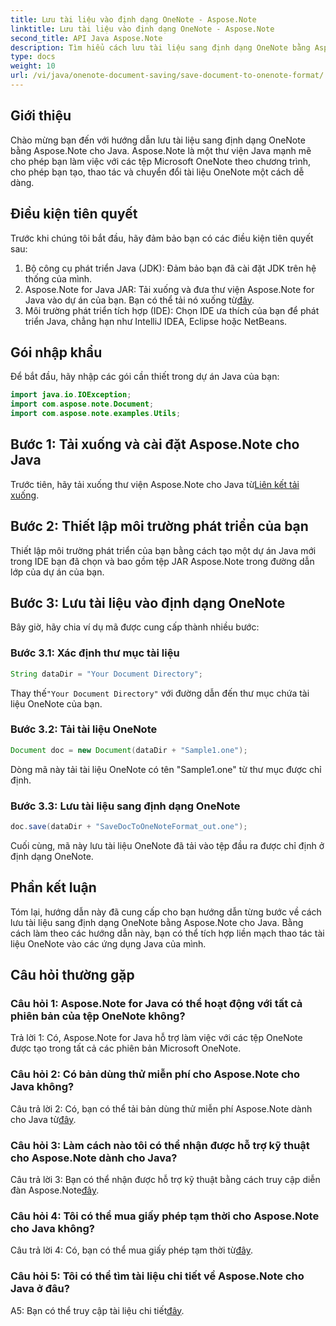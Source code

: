 ```yaml
---
title: Lưu tài liệu vào định dạng OneNote - Aspose.Note
linktitle: Lưu tài liệu vào định dạng OneNote - Aspose.Note
second_title: API Java Aspose.Note
description: Tìm hiểu cách lưu tài liệu sang định dạng OneNote bằng Aspose.Note cho Java. Hãy làm theo hướng dẫn từng bước của chúng tôi để tích hợp liền mạch.
type: docs
weight: 10
url: /vi/java/onenote-document-saving/save-document-to-onenote-format/
---
```

## Giới thiệu

Chào mừng bạn đến với hướng dẫn lưu tài liệu sang định dạng OneNote bằng Aspose.Note cho Java. Aspose.Note là một thư viện Java mạnh mẽ cho phép bạn làm việc với các tệp Microsoft OneNote theo chương trình, cho phép bạn tạo, thao tác và chuyển đổi tài liệu OneNote một cách dễ dàng.

## Điều kiện tiên quyết

Trước khi chúng tôi bắt đầu, hãy đảm bảo bạn có các điều kiện tiên quyết sau:

1. Bộ công cụ phát triển Java (JDK): Đảm bảo bạn đã cài đặt JDK trên hệ thống của mình.
2.  Aspose.Note for Java JAR: Tải xuống và đưa thư viện Aspose.Note for Java vào dự án của bạn. Bạn có thể tải nó xuống từ[đây](https://releases.aspose.com/note/java/).
3. Môi trường phát triển tích hợp (IDE): Chọn IDE ưa thích của bạn để phát triển Java, chẳng hạn như IntelliJ IDEA, Eclipse hoặc NetBeans.

## Gói nhập khẩu

Để bắt đầu, hãy nhập các gói cần thiết trong dự án Java của bạn:

```java
import java.io.IOException;
import com.aspose.note.Document;
import com.aspose.note.examples.Utils;
```

## Bước 1: Tải xuống và cài đặt Aspose.Note cho Java

Trước tiên, hãy tải xuống thư viện Aspose.Note cho Java từ[Liên kết tải xuống](https://releases.aspose.com/note/java/).

## Bước 2: Thiết lập môi trường phát triển của bạn

Thiết lập môi trường phát triển của bạn bằng cách tạo một dự án Java mới trong IDE bạn đã chọn và bao gồm tệp JAR Aspose.Note trong đường dẫn lớp của dự án của bạn.

## Bước 3: Lưu tài liệu vào định dạng OneNote

Bây giờ, hãy chia ví dụ mã được cung cấp thành nhiều bước:

### Bước 3.1: Xác định thư mục tài liệu

```java
String dataDir = "Your Document Directory";
```

 Thay thế`"Your Document Directory"` với đường dẫn đến thư mục chứa tài liệu OneNote của bạn.

### Bước 3.2: Tải tài liệu OneNote

```java
Document doc = new Document(dataDir + "Sample1.one");
```

Dòng mã này tải tài liệu OneNote có tên "Sample1.one" từ thư mục được chỉ định.

### Bước 3.3: Lưu tài liệu sang định dạng OneNote

```java
doc.save(dataDir + "SaveDocToOneNoteFormat_out.one");
```

Cuối cùng, mã này lưu tài liệu OneNote đã tải vào tệp đầu ra được chỉ định ở định dạng OneNote.

## Phần kết luận

Tóm lại, hướng dẫn này đã cung cấp cho bạn hướng dẫn từng bước về cách lưu tài liệu sang định dạng OneNote bằng Aspose.Note cho Java. Bằng cách làm theo các hướng dẫn này, bạn có thể tích hợp liền mạch thao tác tài liệu OneNote vào các ứng dụng Java của mình.

## Câu hỏi thường gặp

### Câu hỏi 1: Aspose.Note for Java có thể hoạt động với tất cả phiên bản của tệp OneNote không?

Trả lời 1: Có, Aspose.Note for Java hỗ trợ làm việc với các tệp OneNote được tạo trong tất cả các phiên bản Microsoft OneNote.

### Câu hỏi 2: Có bản dùng thử miễn phí cho Aspose.Note cho Java không?

 Câu trả lời 2: Có, bạn có thể tải bản dùng thử miễn phí Aspose.Note dành cho Java từ[đây](https://releases.aspose.com/).

### Câu hỏi 3: Làm cách nào tôi có thể nhận được hỗ trợ kỹ thuật cho Aspose.Note dành cho Java?

 Câu trả lời 3: Bạn có thể nhận được hỗ trợ kỹ thuật bằng cách truy cập diễn đàn Aspose.Note[đây](https://forum.aspose.com/c/note/28).

### Câu hỏi 4: Tôi có thể mua giấy phép tạm thời cho Aspose.Note cho Java không?

 Câu trả lời 4: Có, bạn có thể mua giấy phép tạm thời từ[đây](https://purchase.aspose.com/temporary-license/).

### Câu hỏi 5: Tôi có thể tìm tài liệu chi tiết về Aspose.Note cho Java ở đâu?

 A5: Bạn có thể truy cập tài liệu chi tiết[đây](https://reference.aspose.com/note/java/).